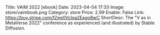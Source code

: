 Title: VAIM 2022 [ebook]
Date: 2023-04-04 17:33 
Image: store/vaimbook.png 
Category: store 
Price: 2.99
Enable: False
Link: https://buy.stripe.com/fZeg0Vclqa2Eago8wC
ShortDesc: The "V as in MetaVerse 2022" conference as experienced (and illustrated) by Stable Diffusion.